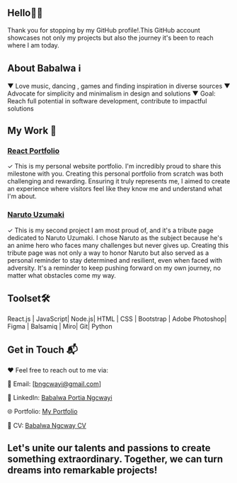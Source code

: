   ## Hello👋🏽

Thank you for stopping by my GitHub profile!.This GitHub account showcases not only my projects but also the journey it's been to reach where I am today.

   ## About Babalwa ℹ️
▼ Love music, dancing , games and  finding inspiration in diverse sources
▼ Advocate for simplicity and minimalism in design and solutions
▼ Goal: Reach full potential in software development, contribute to impactful solutions

  ## My Work 💼

### [React Portfolio](https://projectv4-51f3d.firebaseapp.com/)

✓ This is my personal website portfolio. I'm incredibly proud to share this milestone with you. Creating this personal portfolio from scratch was both challenging and rewarding. Ensuring it truly represents me, I aimed to create an experience where visitors feel like they know me and understand what I'm about.

### [Naruto Uzumaki](https://snazzy-froyo-38dcc6.netlify.app/)

✓ This is my second project I am most proud of, and it's a tribute page dedicated to Naruto Uzumaki. I chose Naruto as the subject because he's an anime hero who faces many challenges but never gives up. Creating this tribute page was not only a way to honor Naruto but also served as a personal reminder to stay determined and resilient, even when faced with adversity. It's a reminder to keep pushing forward on my own journey, no matter what obstacles come my way.

 ## Toolset🛠️
 React.js | JavaScript| Node.js| HTML | CSS | Bootstrap | Adobe Photoshop| Figma | Balsamiq | Miro| Git| Python

   ## Get in Touch 📬

❤ Feel free to reach out to me via:

📧 Email: [bngcwayi@gmail.com]

🔗 LinkedIn: [Babalwa Portia Ngcwayi](https://www.linkedin.com/in/https://www.linkedin.com/in/babalwa-portia-ngcwayi-24618264/)

🌐 Portfolio: [My Portfolio](https://projectv4-51f3d.firebaseapp.com)

 📄 CV: [Babalwa Ngcway CV](https://docs.google.com/document/d/1fQdb_vOnlHScN4x4GzA3l7IHuzggMwqTD7M9LiQaHqY/edit?usp=sharing)

## Let's unite our talents and passions to create something extraordinary. Together, we can turn dreams into remarkable projects!






